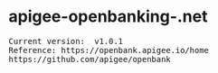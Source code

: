 # apigee-openbanking-.net
<pre>
Current version:  v1.0.1
Reference: https://openbank.apigee.io/home 
https://github.com/apigee/openbank
</pre>
